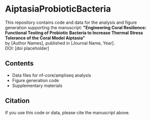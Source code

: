 # AiptasiaProbioticBacteria

This repository contains code and data for the analysis and figure generation supporting the manuscript:
**"Engineering Coral Resilience: Functional Testing of Probiotic Bacteria to Increase Thermal Stress Tolerance of the Coral Model Aiptasia"**  
by [Author Names], published in [Journal Name, Year].  
DOI: [doi placeholder]

## Contents

- Data files for nf-core/ampliseq analysis
- Figure generation code
- Supplementary materials

## Citation

If you use this code or data, please cite the manuscript above.

